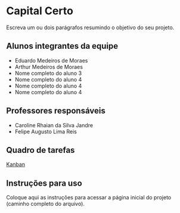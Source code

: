 # Capital Certo
Escreva um ou dois parágrafos resumindo o objetivo do seu projeto.

## Alunos integrantes da equipe

* Eduardo Medeiros de Moraes
* Arthur Medeiros de Moraes
* Nome completo do aluno 3
* Nome completo do aluno 4
* Nome completo do aluno 4
* Nome completo do aluno 4

## Professores responsáveis

* Caroline Rhaian da Silva Jandre
* Felipe Augusto Lima Reis

## Quadro de tarefas
[Kanban](https://github.com/orgs/ICEI-PUCMinas-PSG-SI-TI/projects/36)

## Instruções para uso
Coloque aqui as instruções para acessar a página inicial do projeto (caminho completo do arquivo).
